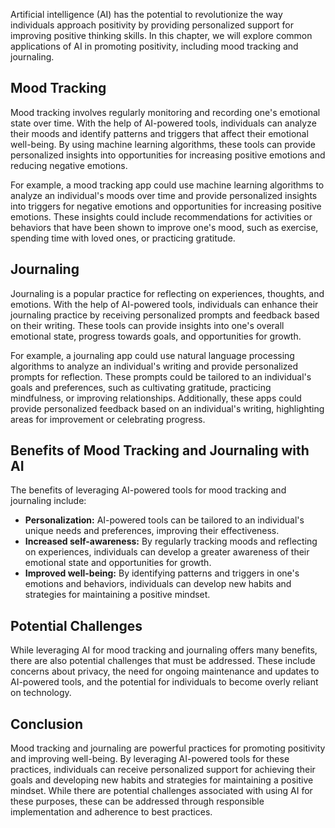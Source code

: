 
Artificial intelligence (AI) has the potential to revolutionize the way individuals approach positivity by providing personalized support for improving positive thinking skills. In this chapter, we will explore common applications of AI in promoting positivity, including mood tracking and journaling.

Mood Tracking
-------------

Mood tracking involves regularly monitoring and recording one's emotional state over time. With the help of AI-powered tools, individuals can analyze their moods and identify patterns and triggers that affect their emotional well-being. By using machine learning algorithms, these tools can provide personalized insights into opportunities for increasing positive emotions and reducing negative emotions.

For example, a mood tracking app could use machine learning algorithms to analyze an individual's moods over time and provide personalized insights into triggers for negative emotions and opportunities for increasing positive emotions. These insights could include recommendations for activities or behaviors that have been shown to improve one's mood, such as exercise, spending time with loved ones, or practicing gratitude.

Journaling
----------

Journaling is a popular practice for reflecting on experiences, thoughts, and emotions. With the help of AI-powered tools, individuals can enhance their journaling practice by receiving personalized prompts and feedback based on their writing. These tools can provide insights into one's overall emotional state, progress towards goals, and opportunities for growth.

For example, a journaling app could use natural language processing algorithms to analyze an individual's writing and provide personalized prompts for reflection. These prompts could be tailored to an individual's goals and preferences, such as cultivating gratitude, practicing mindfulness, or improving relationships. Additionally, these apps could provide personalized feedback based on an individual's writing, highlighting areas for improvement or celebrating progress.

Benefits of Mood Tracking and Journaling with AI
------------------------------------------------

The benefits of leveraging AI-powered tools for mood tracking and journaling include:

* **Personalization:** AI-powered tools can be tailored to an individual's unique needs and preferences, improving their effectiveness.
* **Increased self-awareness:** By regularly tracking moods and reflecting on experiences, individuals can develop a greater awareness of their emotional state and opportunities for growth.
* **Improved well-being:** By identifying patterns and triggers in one's emotions and behaviors, individuals can develop new habits and strategies for maintaining a positive mindset.

Potential Challenges
--------------------

While leveraging AI for mood tracking and journaling offers many benefits, there are also potential challenges that must be addressed. These include concerns about privacy, the need for ongoing maintenance and updates to AI-powered tools, and the potential for individuals to become overly reliant on technology.

Conclusion
----------

Mood tracking and journaling are powerful practices for promoting positivity and improving well-being. By leveraging AI-powered tools for these practices, individuals can receive personalized support for achieving their goals and developing new habits and strategies for maintaining a positive mindset. While there are potential challenges associated with using AI for these purposes, these can be addressed through responsible implementation and adherence to best practices.

